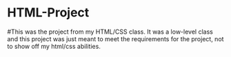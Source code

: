 # HTML-Project


#This was the project from my HTML/CSS class. It was a low-level class and this project was just meant to meet the requirements for the project, not to show off my html/css abilities.
